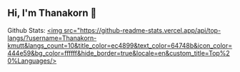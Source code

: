 ## Hi, I'm Thanakorn 👋

Github Stats:
<a href="https://github.com/Thanakorn-kmutt" align="left"><img src="https://github-readme-stats.vercel.app/api/top-langs/?username=Thanakorn-kmutt&langs_count=10&title_color=ec4899&text_color=64748b&icon_color=444e59&bg_color=ffffff&hide_border=true&locale=en&custom_title=Top%20%Languages/></a>
<!--
**Thanakorn-kmutt/Thanakorn-kmutt** is a ✨ _special_ ✨ repository because its `README.md` (this file) appears on your GitHub profile.

Here are some ideas to get you started:

- 🔭 I’m currently working on ...
- 🌱 I’m currently learning ...
- 👯 I’m looking to collaborate on ...
- 🤔 I’m looking for help with ...
- 💬 Ask me about ...
- 📫 How to reach me: ...
- 😄 Pronouns: ...
- ⚡ Fun fact: ...
-->
